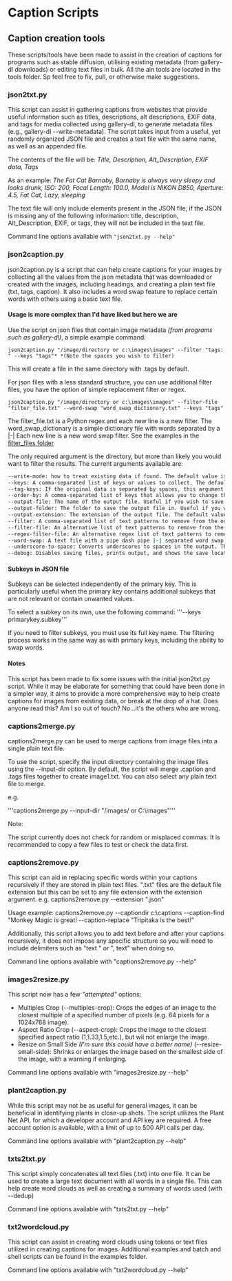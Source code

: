 # Caption Scripts

## Caption creation tools

These scripts/tools have been made to assist in the creation of captions for programs such as stable diffusion, utilising existing metadata (from gallery-dl downloads) or editing text files in bulk.
All the ain tools are located in the tools folder.
Sp feel free to fix, pull, or otherwise make suggestions.

### json2txt.py

This script can assist in gathering captions from websites that provide useful information such as titles, descriptions, alt descriptions, EXIF data, and tags for media collected using gallery-dl, to generate metadata files (e.g., gallery-dl --write-metadata). The script takes input from a useful, yet randomly organized JSON file and creates a text file with the same name, as well as an appended file.

The contents of the file will be: *Title, Description, Alt_Description, EXIF data, Tags*

As an example: *The Fat Cat Barnaby, Barnaby is always very sleepy and looks drunk, ISO: 200, Focal Length: 100.0, Model is NIKON D850, Aperture: 4.5, Fat Cat, Lazy, sleeping*

The text file will only include elements present in the JSON file, if the JSON is missing any of the following information: title, description, Alt_Description, EXIF, or tags, they will not be included in the text file.

Command line options available with ```"json2txt.py --help"```

### json2caption.py

json2caption.py is a script that can help create captions for your images by collecting all the values from the json metadata that was downloaded or created with the images, including headings, and creating a plain text file (txt, tags, caption). It also includes a word swap feature to replace certain words with others using a basic text file.

#### Usage is more complex than I'd have liked but here we are

Use the script on json files that contain image metadata *(from programs such as gallery-dl)*, a simple example command:

```json2caption.py "/image/directory or c:\images\images" --filter "tags: " --keys "tags"* *(Note the spaces you wish to filter)```

This will create a file in the same directory with .tags by default.

For json files with a less standard structure, you can use additional filter files, you have the option of simple replacement filter or regex.

```json2caption.py "/image/directory or c:\images\images" --filter-file "filter_file.txt" --word-swap "word_swap_dictionary.txt" --keys "tags"```

The filter_file.txt is a Python regex and each new line is a new filter. The word_swap_dictionary is a simple dictionary file with words separated by a |-|
Each new line is a new word swap filter. See the examples in the [filter_files folder](https://github.com/mediocreatmybest/gaslightingeveryone/tree/main/examples/filter_files)

The only required argument is the directory, but more than likely you would want to filter the results.
The current arguments available are:

```bash
--write-mode: how to treat existing data if found. The default value is 'write' this will overwrite existing files, but it can be set to 'append' or 'prepend'.
--keys: A comma-separated list of keys or values to collect. The default value is 'tags'.
--tag-keys: If the original data is separated by spaces, this argument specifies the values that should be treated as separate tags.
--order-by: A comma-separated list of keys that allows you to change the order of the output.
--output-file: The name of the output file. Useful if you wish to save a single file
--output-folder: The folder to save the output file in. Useful if you wish to save in an alternative folder or for testing.
--output-extension: The extension of the output file. The default value is 'tags', but it can also be set to 'txt' or 'caption'.
--filter: A comma-separated list of text patterns to remove from the output. This argument accepts regex.
--filter-file: An alternative list of text patterns to remove from the output. Each new line is a separate filter. This argument only filters JSON values.
--regex-filter-file: An alternative regex list of text patterns to remove from the output. Each new line is a separate filter. This argument only filters JSON values.
--word-swap: A text file with a pipe dash pipe |-| separated word swap pairs. This argument is useful for unwanted key values, and it only swaps JSON values.
--underscore-to-space: Converts underscores to spaces in the output. The default value is 'yes', but it can be set to 'no'.
--debug: Disables saving files, prints output, and shows the save location.
```

#### Subkeys in JSON file

Subkeys can be selected independently of the primary key. This is particularly useful when the primary key contains additional subkeys that are not relevant or contain unwanted values.

To select a subkey on its own, use the following command:
'''--keys primarykey.subkey'''

If you need to filter subkeys, you must use its full key name.
The filtering process works in the same way as with primary keys, including the ability to swap words.

#### Notes

This script has been made to fix some issues with the initial json2txt.py script. While it may be elaborate for something that could have been done in a simpler way, it aims to provide a more comprehensive way to help create captions for images from existing data, or break at the drop of a hat.
Does anyone read this? Am I so out of touch? No...it's the others who are wrong.

### captions2merge.py

captions2merge.py can be used to merge captions from image files into a single plain text file.

To use the script, specify the input directory containing the image files using the --input-dir option. By default, the script will merge .caption and .tags files together to create image1.txt. You can also select any plain text file to merge.

e.g.

'''captions2merge.py --input-dir "/images/ or C:\images"'''

Note:

The script currently does not check for random or misplaced commas. It is recommended to copy a few files to test or check the data first.

### captions2remove.py

This script can aid in replacing specific words within your captions recursively if they are stored in plain text files.
".txt" files are the default file extension but this can be set to any file extension with the extension argument. e.g. captions2remove.py --extension ".json"

Usage example: captions2remove.py --captiondir c:\captions --caption-find "Monkey Magic is great! --caption-replace "Tripitaka is the best!"

Additionally, this script allows you to add text before and after your captions recursively, it does not impose any specific structure so you will need to include delimiters such as "text " or ", text" when doing so.

Command line options available with "captions2remove.py --help"

### images2resize.py

This script now has a few *"attempted"* options:

* Multiples Crop (--multiples-crop): Crops the edges of an image to the closest multiple of a specified number of pixels (e.g. 64 pixels for a 1024x768 image).
* Aspect Ratio Crop (--aspect-crop): Crops the image to the closest specified aspect ratio (1,1.33,1.5,etc.), but wil not enlarge the image.
* Resize on Small Side *(I'm sure this could have a better name)* (--resize-small-side): Shrinks or enlarges the image based on the smallest side of the image, with a warning if enlarging.

Command line options available with "images2resize.py --help"

### plant2caption.py

While this script may not be as useful for general images, it can be beneficial in identifying plants in close-up shots. The script utilizes the Plant Net API, for which a developer account and API key are required. A free account option is available, with a limit of up to 500 API calls per day.

Command line options available with "plant2caption.py --help"

### txts2txt.py

This script simply concatenates all text files (.txt) into one file. It can be used to create a large text document with all words in a single file.
This can help create word clouds as well as creating a summary of words used (with --dedup)

Command line options available with "txts2txt.py --help"

### txt2wordcloud.py

This script can assist in creating word clouds using tokens or text files utilized in creating captions for images. Additional examples and batch and shell scripts can be found in the examples folder.

Command line options available with "txt2wordcloud.py --help"
